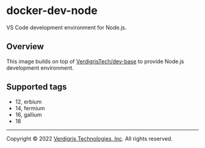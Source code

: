 # docker-dev-node

VS Code development environment for Node.js.

## Overview

This image builds on top of [VerdigrisTech/dev-base][dev-base] to provide
Node.js development environment.

## Supported tags

- 12, erbium
- 14, fermium
- 16, gallium
- 18

---

Copyright © 2022 [Verdigris Technologies, Inc][verdigris]. All rights reserved.

[dev-base]: https://hub.docker.com/repository/docker/verdigristech/dev-base
[verdigris]: https://verdigris.co/
